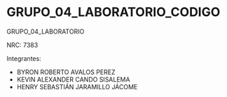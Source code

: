 # GRUPO_04_LABORATORIO_CODIGO

GRUPO_04_LABORATORIO

NRC: 7383

Integrantes:

- BYRON ROBERTO AVALOS PEREZ
- KEVIN ALEXANDER CANDO SISALEMA
- HENRY SEBASTIÁN JARAMILLO JÁCOME
